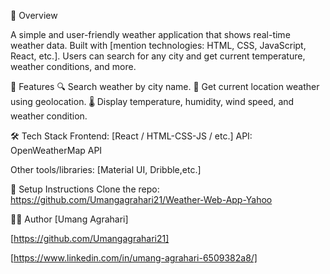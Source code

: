 📌 Overview

A simple and user-friendly weather application that shows real-time weather data.
Built with [mention technologies: HTML, CSS, JavaScript, React, etc.].
Users can search for any city and get current temperature, weather conditions, and more.

🚀 Features
🔍 Search weather by city name.
📍 Get current location weather using geolocation.
🌡️ Display temperature, humidity, wind speed, and weather condition.

🛠️ Tech Stack
Frontend: [React / HTML-CSS-JS / etc.]
API: OpenWeatherMap API 

Other tools/libraries: [Material UI, Dribble,etc.]

🔧 Setup Instructions
Clone the repo: https://github.com/Umangagrahari21/Weather-Web-App-Yahoo

👨‍💻 Author
[Umang Agrahari]

[https://github.com/Umangagrahari21]

[https://www.linkedin.com/in/umang-agrahari-6509382a8/]
